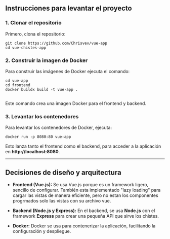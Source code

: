 ## Instrucciones para levantar el proyecto


### 1. Clonar el repositorio

Primero, clona el repositorio:

```
git clone https://github.com/Chrisvev/vue-app
cd vue-chistes-app

```

### 2. Construir la imagen de Docker

Para construir las imágenes de Docker ejecuta el comando:

```
cd vue-app
cd frontend
docker buildx build -t vue-app .


```

Este comando crea una imagen Docker para el frontend y backend.

### 3. Levantar los contenedores

Para levantar los contenedores de Docker, ejecuta:

```
docker run -p 8080:80 vue-app
```

Esto lanza tanto el frontend como el backend, para acceder a la aplicación en **http://localhost:8080**.

---


## Decisiones de diseño y arquitectura

- **Frontend (Vue.js):** Se usa Vue.js porque es un framework ligero, sencillo de configurar. 
También esta implementado "lazy loading" para cargar las vistas de manera eficiente, pero no estan los componentes progrmados solo las vistas con su archivo vue.

- **Backend (Node.js y Express):** En el backend, se usa **Node.js** con el framework **Express** para crear una pequeña API que sirve los chistes.

- **Docker:** Docker se usa para contenerizar la aplicación, facilitando la configuración y despliegue.


